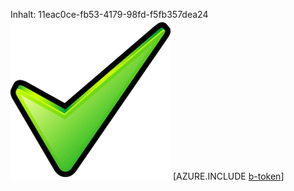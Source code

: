 Inhalt: 11eac0ce-fb53-4179-98fd-f5fb357dea24![Bild](6e02ed93-8219-4a60-b76d-61135fbbd115.png)
[AZURE.INCLUDE [b-token](30ad5c20-f390-491e-8324-2bd0aba34371.md)]

